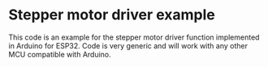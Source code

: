 # Stepper motor driver example

This code is an example for the stepper motor driver function implemented in Arduino for ESP32.
Code is very generic and will work with any other MCU compatible with Arduino.